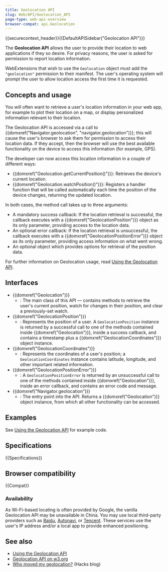 ```yaml
---
title: Geolocation API
slug: Web/API/Geolocation_API
page-type: web-api-overview
browser-compat: api.Geolocation
---
```


{{securecontext_header}}{{DefaultAPISidebar("Geolocation API")}}

The **Geolocation API** allows the user to provide their location to web applications if they so desire. For privacy reasons, the user is asked for permission to report location information.

WebExtensions that wish to use the `Geolocation` object must add the `"geolocation"` permission to their manifest. The user's operating system will prompt the user to allow location access the first time it is requested.

## Concepts and usage

You will often want to retrieve a user's location information in your web app, for example to plot their location on a map, or display personalized information relevant to their location.

The Geolocation API is accessed via a call to {{domxref("Navigator.geolocation", "navigator.geolocation")}}; this will cause the user's browser to ask them for permission to access their location data. If they accept, then the browser will use the best available functionality on the device to access this information (for example, GPS).

The developer can now access this location information in a couple of different ways:

- {{domxref("Geolocation.getCurrentPosition()")}}: Retrieves the device's current location.
- {{domxref("Geolocation.watchPosition()")}}: Registers a handler function that will be called automatically each time the position of the device changes, returning the updated location.

In both cases, the method call takes up to three arguments:

- A mandatory success callback: If the location retrieval is successful, the callback executes with a {{domxref("GeolocationPosition")}} object as its only parameter, providing access to the location data.
- An optional error callback: If the location retrieval is unsuccessful, the callback executes with a {{domxref("GeolocationPositionError")}} object as its only parameter, providing access information on what went wrong.
- An optional object which provides options for retrieval of the position data.

For further information on Geolocation usage, read [Using the Geolocation API](/en-US/docs/Web/API/Geolocation_API/Using_the_Geolocation_API).

## Interfaces

- {{domxref("Geolocation")}}
  - : The main class of this API — contains methods to retrieve the user's current position, watch for changes in their position, and clear a previously-set watch.
- {{domxref("GeolocationPosition")}}
  - : Represents the position of a user. A `GeolocationPosition` instance is returned by a successful call to one of the methods contained inside {{domxref("Geolocation")}}, inside a success callback, and contains a timestamp plus a {{domxref("GeolocationCoordinates")}} object instance.
- {{domxref("GeolocationCoordinates")}}
  - : Represents the coordinates of a user's position; a `GeolocationCoordinates` instance contains latitude, longitude, and other important related information.
- {{domxref("GeolocationPositionError")}}
  - : A `GeolocationPositionError` is returned by an unsuccessful call to one of the methods contained inside {{domxref("Geolocation")}}, inside an error callback, and contains an error code and message.
- {{domxref("Navigator.geolocation")}}
  - : The entry point into the API. Returns a {{domxref("Geolocation")}} object instance, from which all other functionality can be accessed.

## Examples

See [Using the Geolocation API](/en-US/docs/Web/API/Geolocation_API/Using_the_Geolocation_API#examples) for example code.

## Specifications

{{Specifications}}

## Browser compatibility

{{Compat}}

### Availability

As Wi-Fi-based locating is often provided by Google, the vanilla Geolocation API may be unavailable in China. You may use local third-party providers such as [Baidu](https://lbsyun.baidu.com/index.php?title=jspopular/guide/geolocation), [Autonavi](https://lbs.amap.com/api/javascript-api/guide/services/geolocation#geolocation), or [Tencent](https://lbs.qq.com/tool/component-geolocation.html). These services use the user's IP address and/or a local app to provide enhanced positioning.

## See also

- [Using the Geolocation API](/en-US/docs/Web/API/Geolocation_API/Using_the_Geolocation_API)
- [Geolocation API on w3.org](https://www.w3.org/TR/geolocation/)
- [Who moved my geolocation?](https://hacks.mozilla.org/2013/10/who-moved-my-geolocation/) (Hacks blog)

